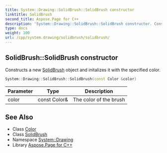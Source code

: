 ```yaml
---
title: System::Drawing::SolidBrush::SolidBrush constructor
linktitle: SolidBrush
second_title: Aspose.Page for C++
description: 'System::Drawing::SolidBrush::SolidBrush constructor. Constructs a new SolidBrush object and initalizes it with the specified color in C++.'
type: docs
weight: 100
url: /cpp/system.drawing/solidbrush/solidbrush/
---
```

## SolidBrush::SolidBrush constructor


Constructs a new [SolidBrush](../) object and initalizes it with the specified color.

```cpp
System::Drawing::SolidBrush::SolidBrush(const Color &color)
```


| Parameter | Type | Description |
| --- | --- | --- |
| color | const Color\& | The color of the brush |

## See Also

* Class [Color](../../color/)
* Class [SolidBrush](../)
* Namespace [System::Drawing](../../)
* Library [Aspose.Page for C++](../../../)

